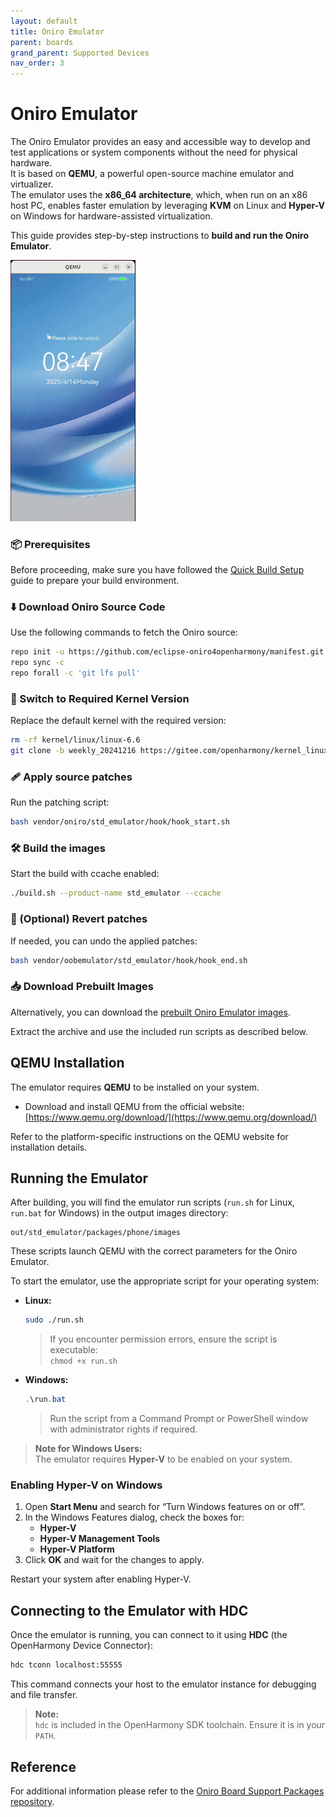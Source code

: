 ```yaml
---
layout: default
title: Oniro Emulator
parent: boards
grand_parent: Supported Devices
nav_order: 3
---
```


# Oniro Emulator

The Oniro Emulator provides an easy and accessible way to develop and test applications or system components without the need for physical hardware.  
It is based on **QEMU**, a powerful open-source machine emulator and virtualizer.  
The emulator uses the **x86_64 architecture**, which, when run on an x86 host PC, enables faster emulation by leveraging **KVM** on Linux and **Hyper-V** on Windows for hardware-assisted virtualization.

This guide provides step-by-step instructions to **build and run the Oniro Emulator**.

<img src="../images/oniro_qemu.gif" alt="Oniro Emulator" width="200"/>

### 📦 Prerequisites

Before proceeding, make sure you have followed the [Quick Build Setup](/device-development/building-oniro.html) guide to prepare your build environment.

### ⬇️ Download Oniro Source Code

Use the following commands to fetch the Oniro source:

```bash
repo init -u https://github.com/eclipse-oniro4openharmony/manifest.git -b OpenHarmony-5.0.2-Release -m oniro.xml --no-repo-verify
repo sync -c
repo forall -c 'git lfs pull'
```

### 🧰 Switch to Required Kernel Version

Replace the default kernel with the required version:

```bash
rm -rf kernel/linux/linux-6.6
git clone -b weekly_20241216 https://gitee.com/openharmony/kernel_linux_6.6.git kernel/linux/linux-6.6 --depth=1
```

### 🩹 Apply source patches

Run the patching script:

```bash
bash vendor/oniro/std_emulator/hook/hook_start.sh
```

### 🛠️ Build the images

Start the build with ccache enabled:

```bash
./build.sh --product-name std_emulator --ccache
```

### 🔄 (Optional) Revert patches

If needed, you can undo the applied patches:

```bash
bash vendor/oobemulator/std_emulator/hook/hook_end.sh
```

### 📥 Download Prebuilt Images

Alternatively, you can download the [prebuilt Oniro Emulator images](https://github.com/eclipse-oniro4openharmony/device_board_oniro/releases/latest/download/oniro_emulator.zip). 

Extract the archive and use the included run scripts as described below.

## QEMU Installation

The emulator requires **QEMU** to be installed on your system.

- Download and install QEMU from the official website:  
  [https://www.qemu.org/download/](https://www.qemu.org/download/)

Refer to the platform-specific instructions on the QEMU website for installation details.

## Running the Emulator

After building, you will find the emulator run scripts (`run.sh` for Linux, `run.bat` for Windows) in the output images directory:

```
out/std_emulator/packages/phone/images
```

These scripts launch QEMU with the correct parameters for the Oniro Emulator.

To start the emulator, use the appropriate script for your operating system:

- **Linux:**  
  ```bash
  sudo ./run.sh
  ```
  > If you encounter permission errors, ensure the script is executable:  
  > `chmod +x run.sh`

- **Windows:**  
  ```powershell
  .\run.bat
  ```
  > Run the script from a Command Prompt or PowerShell window with administrator rights if required.

> **Note for Windows Users:**  
> The emulator requires **Hyper-V** to be enabled on your system.

### Enabling Hyper-V on Windows

1. Open **Start Menu** and search for “Turn Windows features on or off”.
2. In the Windows Features dialog, check the boxes for:
   - **Hyper-V**
   - **Hyper-V Management Tools**
   - **Hyper-V Platform**
3. Click **OK** and wait for the changes to apply.

Restart your system after enabling Hyper-V.

## Connecting to the Emulator with HDC

Once the emulator is running, you can connect to it using **HDC** (the OpenHarmony Device Connector):

```bash
hdc tconn localhost:55555
```

This command connects your host to the emulator instance for debugging and file transfer.

> **Note:**  
> `hdc` is included in the OpenHarmony SDK toolchain. Ensure it is in your `PATH`.

## Reference

For additional information please refer to the [Oniro Board Support Packages repository](https://github.com/eclipse-oniro4openharmony/device_board_oniro).
